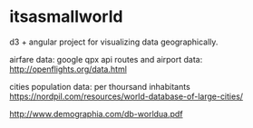 # itsasmallworld

d3 + angular project for visualizing data geographically.

airfare data:
google qpx api
routes and airport data: http://openflights.org/data.html

cities population data:
per thoursand inhabitants
https://nordpil.com/resources/world-database-of-large-cities/

http://www.demographia.com/db-worldua.pdf